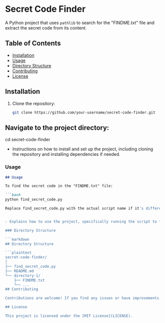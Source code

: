 # Secret Code Finder

A Python project that uses `pathlib` to search for the "FINDME.txt" file and extract the secret code from its content.

## Table of Contents

- [Installation](#installation)
- [Usage](#usage)
- [Directory Structure](#directory-structure)
- [Contributing](#contributing)
- [License](#license)


## Installation

1. Clone the repository:

   ```bash
   git clone https://github.com/your-username/secret-code-finder.git


## Navigate to the project directory:   
  
  cd secret-code-finder


  
- Instructions on how to install and set up the project, including cloning the repository and installing dependencies if needed.

### Usage

```markdown
## Usage

To find the secret code in the "FINDME.txt" file:

```bash
python find_secret_code.py

Replace find_secret_code.py with the actual script name if it's different


- Explains how to use the project, specifically running the script to find the secret code.

### Directory Structure

```markdown
## Directory Structure

```plaintext
secret-code-finder/
│
├── find_secret_code.py
├── README.md
└── directory-1/
    ├── FINDME.txt
    └── ...
## Contributing

Contributions are welcome! If you find any issues or have improvements, feel free to submit a pull request or open an issue.

## License

This project is licensed under the [MIT License](LICENSE).


